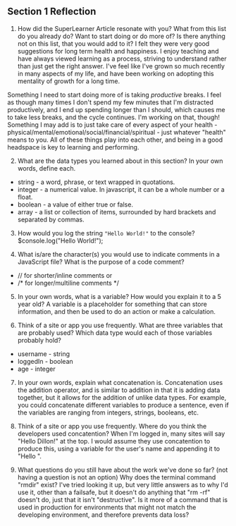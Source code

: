 ## Section 1 Reflection

1. How did the SuperLearner Article resonate with you? What from this list do you already do? Want to start doing or do more of? Is there anything not on this list, that you would add to it?
I felt they were very good suggestions for long term health and happiness. I enjoy teaching and have always viewed learning as a process, striving to understand rather than just get the right answer. I've feel like I've grown so much recently in many aspects of my life, and have been working on adopting this mentality of growth for a long time.

Something I need to start doing more of is taking *productive* breaks. I feel as though many times I don't spend my few minutes that I'm distracted productively, and I end up spending longer than I should, which causes me to take less breaks, and the cycle continues. I'm working on that, though! Something I may add is to just take care of every aspect of your health - physical/mental/emotional/social/financial/spiritual - just whatever "health" means to you. All of these things play into each other, and being in a good headspace is key to learning and performing.

2. What are the data types you learned about in this section? In your own words, define each.
+ string - a word, phrase, or text wrapped in quotations.
+ integer - a numerical value. In javascript, it can be a whole number or a float.
+ boolean - a value of either true or false.
+ array - a list or collection of items, surrounded by hard brackets and separated by commas.

3. How would you log the string `"Hello World!"` to the console?
$console.log("Hello World!");

4. What is/are the character(s) you would use to indicate comments in a JavaScript file? What is the purpose of a code comment?
+ // for shorter/inline comments
or
+ /* for longer/multiline comments */

5. In your own words, what is a variable? How would you explain it to a 5 year old?
A variable is a placeholder for something that can store information, and then be used to do an action or make a calculation.

6. Think of a site or app you use frequently. What are three variables that are probably used? Which data type would each of those variables probably hold?
+ username - string
+ loggedIn - boolean
+ age - integer

7. In your own words, explain what concatenation is.
Concatenation uses the addition operator, and is similar to addition in that it is adding data together, but it allows for the addition of unlike data types. For example, you could concatenate different variables to produce a sentence, even if the variables are ranging from integers, strings, booleans, etc.

8. Think of a site or app you use frequently. Where do you think the developers used concatention?
When I'm logged in, many sites will say "Hello Dillon!" at the top. I would assume they use concatention to produce this, using a variable for the user's name and appending it to "Hello ".

9. What questions do you still have about the work we've done so far? (not having a question is not an option)
Why does the terminal command "rmdir" exist? I've tried looking it up, but very little answers as to why I'd use it, other than a failsafe, but it doesn't do anything that "rm -rf" doesn't do, just that it isn't "destructive". Is it more of a command that is used in production for environments that might not match the developing environment, and therefore prevents data loss?

